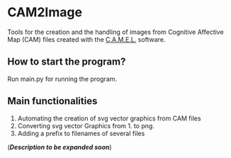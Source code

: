 # CAM2Image
Tools for the creation and the handling of images from Cognitive Affective Map (CAM) files created with the [C.A.M.E.L.](https://github.com/Camel-app/DataCollection/tree/main) software.

## How to start the program? ##
Run main.py for running the program.

## Main functionalities ##
1. Automating the creation of svg vector graphics from CAM files 
2. Converting svg vector Graphics from 1. to png.
3. Adding a prefix to filenames of several files

(***Description to be expanded soon***)

